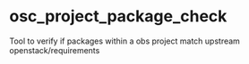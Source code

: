 # osc_project_package_check
Tool to verify if packages within a obs project match upstream openstack/requirements

